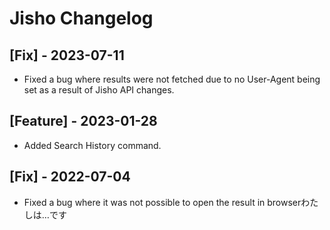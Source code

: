 # Jisho Changelog
 ## [Fix] - 2023-07-11
 - Fixed a bug where results were not fetched due to no User-Agent being set as a result of Jisho API changes.
  
 ## [Feature] - 2023-01-28
 - Added Search History command.

 ## [Fix] - 2022-07-04

 - Fixed a bug where it was not possible to open the result in browserわたしは…です